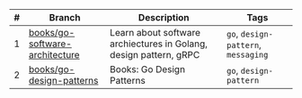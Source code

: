 |#|Branch|Description|Tags|
|-|-|-|-|
|1|[books/go-software-architecture](https://github.com/cuongpiger/golang/tree/books/go-software-architecture)|Learn about software archiectures in Golang, design pattern, gRPC|`go`, `design-pattern`, `messaging`|
|2|[books/go-design-patterns](https://github.com/cuongpiger/golang/tree/books/go-design-patterns)|Books: Go Design Patterns|`go`, `design-pattern`|
